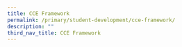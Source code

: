 ```yaml
---
title: CCE Framework
permalink: /primary/student-development/cce-framework/
description: ""
third_nav_title: CCE Framework
---
```

